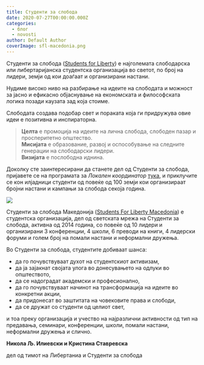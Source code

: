 ```yaml
---
title: Студенти за слобода
date: 2020-07-27T00:00:00.000Z
categories:
  - блог
  - novosti
author: Default Author
coverImage: sfl-macedonia.png
---
```


Студенти за слобода ([Students for Liberty](https://studentsforliberty.org/europe)) е најголемата слободарска или либертаријанска студентска организација во светот, по број на лидери, земји од кои доаѓаат и организирани настани. 

Нудиме високо ниво на разбирање на идеите на слободата и можност за јасно и ефикасно објаснување на економската и философската логика позади каузата зад која стоиме.

Слободата создава подобар свет и пораката која ги придружува овие идеи е позитивна и инспираторна.   

> **Целта** е промоција на идеите на лична слобода, слободен пазар и просперитетно општество.   
> **Мисијата** е образование, развој и оспособување на следните генерации на слободарски лидери.  
> **Визијата** е послободна иднина.  

Доколку сте заинтересирани да станете дел од Студенти за слобода, пријавете се на програмата за _Локален координатор_ [тука](https://studentsforliberty.org/europe/local-coordinator-program/), и приклучите се кон илјадници студенти од повеќе од 100 земји кои организираат бројни настани и кампањи за слобода секоја година.  

![](http://libertaniabackup.local/wp-content/uploads/2020/07/sfl-macedonia.png)

Студенти за слобода Македонија ([Students For Liberty Macedonia](https://www.facebook.com/sfl.macedonia/)) е студентска организација, дел од светската мрежа на Студенти за слобода, активна од 2014 година, со повеќе од 10 лидери и организирани 3 конференции, 4 школи, 6 преводи на книги, 4 лидерски форуми и голем број на помали настани и неформални дружења.  

Во Студенти за слобода, студентите добиваат шанса: 

- да го почувствуваат духот на студентскиот активизам, 
- да ја зајакнат својата улога во донесувањето на одлуки во општеството, 
- да се надоградат академски и професионално, 
- да го почувствуваат начинот на трансформација на идеите во конкретни акции, 
- да придонесат во заштитата на човековите права и слободи,
- да се дружат со студенти од целиот свет, 

и тоа преку организација и учество на најразлични активности од тип на предавања, семинари, конференции, школи, помали настани, неформални дружења и слично.

**Никола Љ. Илиевски и Кристина Ставревска**

дел од тимот на Либертаниа и Студенти за слобода
